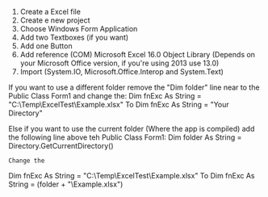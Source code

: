 1. Create a Excel file
3. Create e new project
4. Choose Windows Form Application
5. Add two Textboxes (if you want)
6. Add one Button
7. Add reference (COM) Microsoft Excel 16.0 Object Library (Depends on your Microsoft Office version, if you're using 2013 use 13.0)
8. Import (System.IO, Microsoft.Office.Interop and System.Text)

If you want to use a different folder remove the "Dim folder" line near to the Public Class Form1 and change the:
Dim fnExc As String = "C:\Temp\ExcelTest\Example.xlsx"
To
Dim fnExc As String = "Your Directory"

Else if you want to use the current folder (Where the app is compiled) add the following line above teh Public Class Form1:
    Dim folder As String = Directory.GetCurrentDirectory()
    
    Change the
  Dim fnExc As String = "C:\Temp\ExcelTest\Example.xlsx"
    To
    Dim fnExc As String = (folder + "\Example.xlsx")
    
